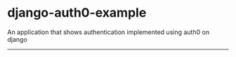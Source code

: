 # django-auth0-example
An application that shows authentication implemented using auth0 on django

---
